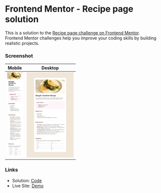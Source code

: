 # Frontend Mentor - Recipe page solution

This is a solution to the [Recipe page challenge on Frontend Mentor](https://www.frontendmentor.io/challenges/recipe-page-KiTsR8QQKm). Frontend Mentor challenges help you improve your coding skills by building realistic projects. 


### Screenshot

| Mobile                                          | Desktop                                  |
| ----------------------------------------------- | ---------------------------------------- |
| <img src="Screenshot-mobile.png" height="280"/> | <img src="Screenshot.png" height="280"/> |

### Links

- Solution: [Code](/04-Recipe-page/)
- Live Site:  [Demo](https://kris-lu-dev.github.io/Frontend-Mentor-Challenges/04-Recipe-page/)
